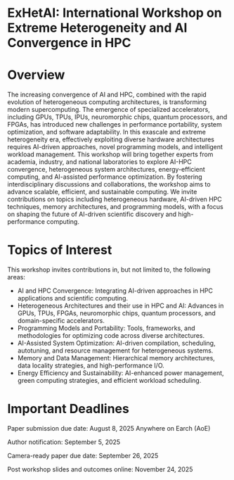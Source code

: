 # ExHetAI: International Workshop on Extreme Heterogeneity and AI Convergence in HPC

# Overview
The increasing convergence of AI and HPC, combined with the rapid evolution of heterogeneous computing architectures, is transforming modern supercomputing. The emergence of specialized accelerators, including GPUs, TPUs, IPUs, neuromorphic chips, quantum processors, and FPGAs, has introduced new challenges in performance portability, system optimization, and software adaptability. In this exascale and extreme heterogeneity era, effectively exploiting diverse hardware architectures requires AI-driven approaches, novel programming models, and intelligent workload management. This workshop will bring together experts from academia, industry, and national laboratories to explore AI-HPC convergence, heterogeneous system architectures, energy-efficient computing, and AI-assisted performance optimization. By fostering interdisciplinary discussions and collaborations, the workshop aims to advance scalable, efficient, and sustainable computing. We invite contributions on topics including heterogeneous hardware, AI-driven HPC techniques, memory architectures, and programming models, with a focus on shaping the future of AI-driven scientific discovery and high-performance computing.

# Topics of Interest
This workshop invites contributions in, but not limited to, the following areas:
- AI and HPC Convergence: Integrating AI-driven approaches in HPC applications and
scientific computing.
- Heterogeneous Architectures and their use in HPC and AI: Advances in GPUs, TPUs,
FPGAs, neuromorphic chips, quantum processors, and domain-specific accelerators.
- Programming Models and Portability: Tools, frameworks, and methodologies for
optimizing code across diverse architectures.
- AI-Assisted System Optimization: AI-driven compilation, scheduling, autotuning, and
resource management for heterogeneous systems.
- Memory and Data Management: Hierarchical memory architectures, data locality
strategies, and high-performance I/O.
- Energy Efficiency and Sustainability: AI-enhanced power management, green computing
strategies, and efficient workload scheduling.

# Important Deadlines
Paper submission due date: August 8, 2025 Anywhere on Earch (AoE)

Author notification: September 5, 2025

Camera-ready paper due date: September 26, 2025

Post workshop slides and outcomes online: November 24, 2025
